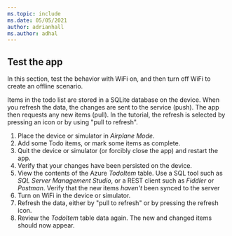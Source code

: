 ```yaml
---
ms.topic: include
ms.date: 05/05/2021
author: adrianhall
ms.author: adhal
---
```


## Test the app

In this section, test the behavior with WiFi on, and then turn off WiFi to create an offline scenario.

Items in the todo list are stored in a SQLite database on the device.  When you refresh the data, the changes are sent to the service (push). The app then requests any new items (pull).  In the tutorial, the refresh is selected by pressing an icon or by using "pull to refresh".

1. Place the device or simulator in *Airplane Mode*.
1. Add some Todo items, or mark some items as complete.
1. Quit the device or simulator (or forcibly close the app) and restart the app.
1. Verify that your changes have been persisted on the device.
1. View the contents of the Azure *TodoItem* table.  Use a SQL tool such as *SQL Server Management Studio*, or a REST client such as *Fiddler* or *Postman*. Verify that the new items *haven't* been synced to the server
1. Turn on WiFi in the device or simulator.
1. Refresh the data, either by "pull to refresh" or by pressing the refresh icon.
1. Review the *TodoItem* table data again. The new and changed items should now appear.
